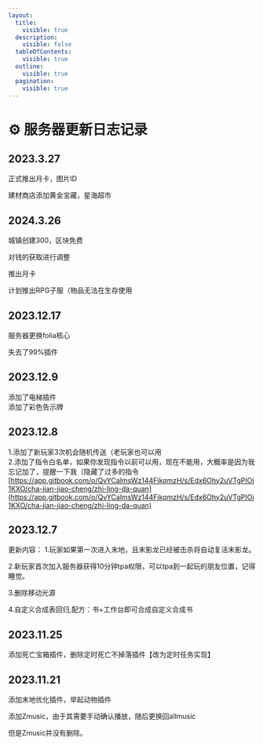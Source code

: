 ```yaml
---
layout:
  title:
    visible: true
  description:
    visible: false
  tableOfContents:
    visible: true
  outline:
    visible: true
  pagination:
    visible: true
---
```


# ⚙️ 服务器更新日志记录

## 2023.3.27

正式推出月卡，图片ID

建材商店添加黄金宝藏，星海超市

## 2024.3.26

城镇创建300，区块免费

对钱的获取进行调整

推出月卡

计划推出RPG子服（物品无法在生存使用

## 2023.12.17

服务器更换folia核心

失去了99%插件

## 2023.12.9

添加了电梯插件\
添加了彩色告示牌

## 2023.12.8

1.添加了新玩家3次机会随机传送（老玩家也可以用\
2.添加了指令白名单，如果你发现指令以前可以用，现在不能用，大概率是因为我忘记加了，提醒一下我（隐藏了过多的指令\
[https://app.gitbook.com/o/QvYCalmsWz144FjkqmzH/s/Edx6Ohy2uVTgPIOj1KXO/cha-jian-jiao-cheng/zhi-ling-da-quan](https://app.gitbook.com/o/QvYCalmsWz144FjkqmzH/s/Edx6Ohy2uVTgPIOj1KXO/cha-jian-jiao-cheng/zhi-ling-da-quan)

## 2023.12.7

更新内容： 1.玩家如果第一次进入末地，且末影龙已经被击杀将自动复活末影龙。

&#x20;2.新玩家首次加入服务器获得10分钟tpa权限，可以tpa到一起玩的朋友位置，记得睡觉。&#x20;

3.删除移动光源

&#x20;4.自定义合成表回归,配方：书+工作台即可合成自定义合成书

## 2023.11.25

添加死亡宝箱插件，删除定时死亡不掉落插件【改为定时任务实现】

## 2023.11.21

添加末地优化插件，举起动物插件

添加Zmusic，由于其需要手动确认播放，随后更换回allmusic

但是Zmusic并没有删除。
